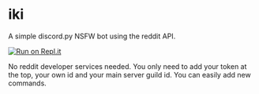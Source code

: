 # iki
A simple discord.py NSFW bot using the reddit API.  

[![Run on Repl.it](https://repl.it/badge/github/ItsNyoty/IKI-bot)](https://repl.it/github/ItsNyoty/iki)

No reddit developer services needed.
You only need to add your token at the top, your own id and your main server guild id.
You can easily add new commands.
